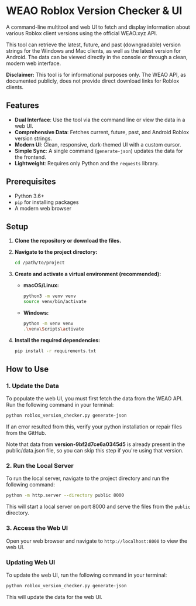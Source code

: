 # WEAO Roblox Version Checker & UI

A command-line multitool and web UI to fetch and display information about various Roblox client versions using the official WEAO.xyz API.

This tool can retrieve the latest, future, and past (downgradable) version strings for the Windows and Mac clients, as well as the latest version for Android. The data can be viewed directly in the console or through a clean, modern web interface.

**Disclaimer:** This tool is for informational purposes only. The WEAO API, as documented publicly, does not provide direct download links for Roblox clients.

## Features

-   **Dual Interface**: Use the tool via the command line or view the data in a web UI.
-   **Comprehensive Data**: Fetches current, future, past, and Android Roblox version strings.
-   **Modern UI**: Clean, responsive, dark-themed UI with a custom cursor.
-   **Simple Sync**: A single command (`generate-json`) updates the data for the frontend.
-   **Lightweight**: Requires only Python and the `requests` library.

## Prerequisites

-   Python 3.6+
-   `pip` for installing packages
-   A modern web browser

## Setup

1.  **Clone the repository or download the files.**

2.  **Navigate to the project directory:**
    ```bash
    cd /path/to/project
    ```

3.  **Create and activate a virtual environment (recommended):**
    -   **macOS/Linux:**
        ```bash
        python3 -m venv venv
        source venv/bin/activate
        ```
    -   **Windows:**
        ```bash
        python -m venv venv
        .\venv\Scripts\activate
        ```

4.  **Install the required dependencies:**
    ```bash
    pip install -r requirements.txt
    ```

## How to Use

### 1. Update the Data

To populate the web UI, you must first fetch the data from the WEAO API. Run the following command in your terminal:

```bash
python roblox_version_checker.py generate-json
```

If an error resulted from this, verify your python installation or repair files from the GitHub.

Note that data from **version-9bf2d7ce6a0345d5** is already present in the public/data.json file, so you can skip this step if you're using that version.

### 2. Run the Local Server

To run the local server, navigate to the project directory and run the following command:

```bash
python -m http.server --directory public 8000
```

This will start a local server on port 8000 and serve the files from the `public` directory.

### 3. Access the Web UI

Open your web browser and navigate to `http://localhost:8000` to view the web UI.

### Updating Web UI

To update the web UI, run the following command in your terminal:

```bash
python roblox_version_checker.py generate-json
```

This will update the data for the web UI.